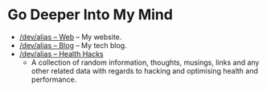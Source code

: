 # Go Deeper Into My Mind

* [/dev/alias &ndash; Web](http://www.devalias.net/) &ndash; My website.
* [/dev/alias &ndash; Blog](http://blog.devalias.net/) &ndash; My tech blog.
* [/dev/alias &ndash; Health Hacks](http://www.isitbulletproof.info/)
  * A collection of random information, thoughts, musings, links and any other related data with regards to hacking and optimising health and performance.
